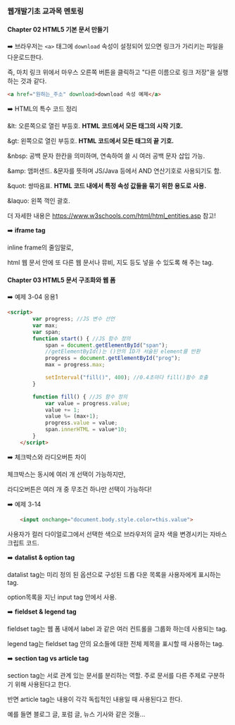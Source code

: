 ### 웹개발기초 교과목 멘토링

#### Chapter 02 HTML5 기본 문서 만들기 

➡️ 브라우저는 `<a>` 태그에 `download` 속성이 설정되어 있으면 링크가 가리키는 파일을 다운로드한다. 

즉, 마치 링크 위에서 마우스 오른쪽 버튼을 클릭하고 "다른 이름으로 링크 저장"을 실행하는 것과 같다.

```html
<a href="원하는_주소" download>download 속성 예제</a>
```

➡️ HTML의 특수 코드 정리

&lt: 오른쪽으로 열린 부등호. **HTML 코드에서 모든 태그의 시작 기호.**

&gt: 왼쪽으로 열린 부등호.  **HTML 코드에서 모든 태그의 끝 기호.**

&nbsp: 공백 문자 한칸을 의미하며, 연속하여 쓸 시 여러 공백 문자 삽입 가능.

&amp: 앰퍼샌드. &문자를 뜻하며 JS/Java 등에서 AND 연산기호로 사용되기도 함.

&quot: 쌍따옴표. **HTML 코드 내에서 특정 속성 값들을 묶기 위한 용도로 사용.**

&laquo: 왼쪽 꺽인 괄호.

더 자세한 내용은 https://www.w3schools.com/html/html_entities.asp 참고!

➡️ **iframe tag**

inline frame의 줄임말로,

html 웹 문서 안에 또 다른 웹 문서나 뮤비, 지도 등도 넣을 수 있도록 해 주는 tag.

#### Chapter 03 HTML5 문서 구조화와 웹 폼 

➡️ 예제 3-04 응용1

```html
<script>
        var progress; //JS 변수 선언
		var max;
        var span;
        function start() { //JS 함수 정의
            span = document.getElementById("span"); 
            //getElementById()는 ()안의 ID가 서술된 element를 반환 
            progress = document.getElementById("prog");
            max = progress.max;

            setInterval("fill()", 400); //0.4초마다 fill()함수 호출
        }

        function fill() { //JS 함수 정의 
            var value = progress.value;
            value += 1;
            value %= (max+1);
            progress.value = value;
            span.innerHTML = value*10;
        }
    </script>
```

➡️ 체크박스와 라디오버튼 차이

체크박스는 동시에 여러 개 선택이 가능하지만,

라디오버튼은 여러 개 중 무조건 하나만 선택이 가능하다!

➡️ 예제 3-14

```html
    <input onchange="document.body.style.color=this.value">
```

사용자가 컬러 다이얼로그에서 선택한 색으로 브라우저의 글자 색을 변경시키는 자바스크립트 코드.

➡️ **datalist & option tag**

datalist tag는 미리 정의 된 옵션으로 구성된 드롭 다운 목록을 사용자에게 표시하는 tag.

option목록을 지닌 input tag 안에서 사용.

➡️ **fieldset & legend tag**

fieldset tag는 웹 폼 내에서 label 과 같은 여러 컨트롤을 그룹화 하는데 사용되는 tag.

legend tag는 fieldset tag 안의 요소들에 대한 전체 제목을 표시할 때 사용하는 tag.

➡️ **section tag vs article tag**

section tag는 서로 관계 있는 문서를 분리하는 역할. 주로 문서를 다른 주제로 구분하기 위해 사용된다고 한다.

반면 article tag는 내용이 각각 독립적인 내용일 때 사용된다고 한다.

예를 들면 블로그 글, 포럼 글, 뉴스 기사와 같은 것들...


